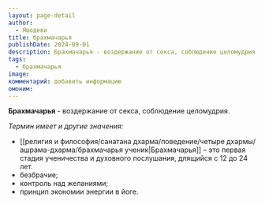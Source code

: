 ```yaml
---
layout: page-detail
author:
  - Яшодеви
title: брахмачарья
publishDate: 2024-09-01
description: Брахмачарья - воздержание от секса, соблюдение целомудрия;
tags:
  - брахмачарья
image: 
комментарий: добавить информацию
омоним:
---
```

**Брахмачарья** - воздержание от секса, соблюдение целомудрия.

*Термин имеет и другие значения:*

- [[религия и философия/санатана дхарма/поведение/четыре дхармы/ашрама-дхарма/брахмачарья ученик|Брахмачарья]] – это первая стадия ученичества и духовного послушания, длящийся с 12 до 24 лет.
- безбрачие;
-  контроль над желаниями;
-  принцип экономии энергии в йоге.

